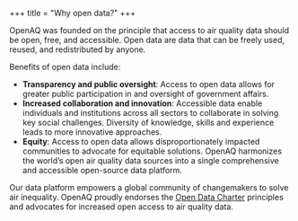 +++
title = "Why open data?"
+++

OpenAQ was founded on the principle that access to air quality data should be open, free, and accessible. Open data are data that can be freely used, reused, and redistributed by anyone. 


Benefits of open data include:


* **Transparency and public oversight**: Access to open data allows for greater public participation in and oversight of government affairs.
* **Increased collaboration and innovation**: Accessible data enable individuals and institutions across all sectors to collaborate in solving key social challenges. Diversity of knowledge, skills and experience leads to more innovative approaches.
* **Equity**:  Access to open data allows disproportionately impacted communities to  advocate for equitable solutions.
OpenAQ harmonizes the world’s open air quality data sources into a single comprehensive and accessible open-source data platform. 

Our data platform empowers a global community of changemakers to solve air inequality. OpenAQ proudly endorses the [Open Data Charter](https://opendatacharter.net/) principles and advocates for increased open access to air quality data. 

